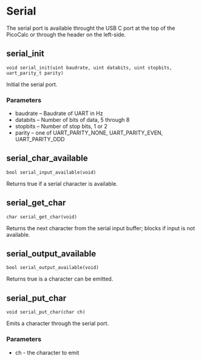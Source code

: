 # Serial

The serial port is available throught the USB C port at the top of the PicoCalc or through the header on the left-side.

## serial_init

`void serial_init(uint baudrate, uint databits, uint stopbits, uart_parity_t parity)`

Initial the serial port.

### Parameters

- baudrate – Baudrate of UART in Hz
- databits – Number of bits of data, 5 through 8
- stopbits – Number of stop bits, 1 or 2
- parity – one of UART_PARITY_NONE, UART_PARITY_EVEN, UART_PARITY_ODD


## serial_char_available

`bool serial_input_available(void)`

Returns true if a serial character is available.


## serial_get_char

`char serial_get_char(void)`

Returns the next character from the serial input buffer; blocks if input is not available.


## serial_output_available

`bool serial_output_available(void)`

Returns true is a character can be emitted.


## serial_put_char

`void serial_put_char(char ch)`

Emits a character through the serial port.

### Parameters

- ch - the character to emit


